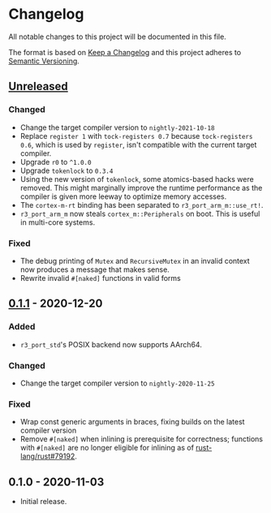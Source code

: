 # Changelog

All notable changes to this project will be documented in this file.

The format is based on [Keep a Changelog](http://keepachangelog.com/en/1.0.0/)
and this project adheres to [Semantic Versioning](http://semver.org/spec/v2.0.0.html).

## [Unreleased]

### Changed

- Change the target compiler version to `nightly-2021-10-18`
- Replace `register 1` with `tock-registers 0.7` because `tock-registers 0.6`, which is used by `register`, isn't compatible with the current target compiler.
- Upgrade `r0` to `^1.0.0`
- Upgrade `tokenlock` to `0.3.4`
- Using the new version of `tokenlock`, some atomics-based hacks were removed. This might marginally improve the runtime performance as the compiler is given more leeway to optimize memory accesses.
- The `cortex-m-rt` binding has been separated to `r3_port_arm_m::use_rt!`.
- `r3_port_arm_m` now steals `cortex_m::Peripherals` on boot. This is useful in multi-core systems.

### Fixed

- The debug printing of `Mutex` and `RecursiveMutex` in an invalid context now produces a message that makes sense.
- Rewrite invalid `#[naked]` functions in valid forms

## [0.1.1] - 2020-12-20

### Added

- `r3_port_std`'s POSIX backend now supports AArch64.

### Changed

- Change the target compiler version to `nightly-2020-11-25`

### Fixed

- Wrap const generic arguments in braces, fixing builds on the latest compiler version
- Remove `#[naked]` when inlining is prerequisite for correctness; functions with `#[naked]` are no longer eligible for inlining as of [rust-lang/rust#79192](https://github.com/rust-lang/rust/pull/79192).

## 0.1.0 - 2020-11-03

- Initial release.

[Unreleased]: https://github.com/yvt/r3/compare/0.1.1...HEAD
[0.1.1]: https://github.com/yvt/r3/compare/0.1.0...0.1.1
